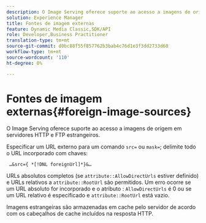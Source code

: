 ```yaml
---
description: O Image Serving oferece suporte ao acesso a imagens de origem em servidores HTTP e FTP estrangeiros.
solution: Experience Manager
title: Fontes de imagem externas
feature: Dynamic Media Classic,SDK/API
role: Developer,Business Practitioner
translation-type: tm+mt
source-git-commit: d0bc88f55f857762b3bab4c76d1e3f3dd2733d60
workflow-type: tm+mt
source-wordcount: '110'
ht-degree: 0%

---
```



# Fontes de imagem externas{#foreign-image-sources}

O Image Serving oferece suporte ao acesso a imagens de origem em servidores HTTP e FTP estrangeiros.

Especificar um URL externo para um comando `src=` ou `mask=`; delimite todo o URL incorporado com chaves:

` …&src={ *[!DNL foreignUrl]*}&…`

URLs absolutos completos (se `attribute::AllowDirectUrls` estiver definido) e URLs relativos a `attribute::RootUrl` são permitidos. Um erro ocorre se um URL absoluto for incorporado e o atributo : `AllowDirectUrls` é 0 ou se um URL relativo é especificado e `attribute::RootUrl` está vazio.

Imagens estrangeiras são armazenadas em cache pelo servidor de acordo com os cabeçalhos de cache incluídos na resposta HTTP.
